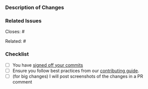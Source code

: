 <!-- Add the component name to the PR's title. Example: pipelines: Fixed broken link in Getting Started with Kubeflow Pipelines -->

### Description of Changes

<!-- Please include a summary of the changes and which issue is fixed. -->

### Related Issues

<!-- If this pull request RESOLVES an open issue, include it here with the prefix "Closes: #<issue number>"
     This will automatically close the issue when the PR is merged. -->

Closes: #<issue number>

<!-- If this pull request is RELATED but does NOT resolve an open issue,
     include it here with the prefix "Related: #<issue number>" -->

Related: #<issue number>


### Checklist

- [ ] You have [signed off your commits](https://www.kubeflow.org/docs/about/contributing/#sign-off-your-commits)
- [ ] Ensure you follow best practices from our [contributing guide](https://github.com/kubeflow/website/blob/master/content/en/docs/about/contributing.md).
- [ ] (for big changes) I will post screenshots of the changes in a PR comment
